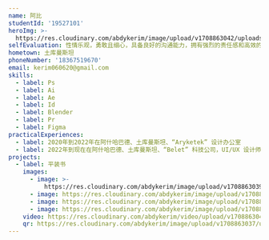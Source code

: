 ```yaml
---
name: 阿比
studentId: '19527101'
heroImg: >-
  https://res.cloudinary.com/abdykerim/image/upload/v1708863042/uploads/students/19527101/%E4%B8%AA%E4%BA%BA%E7%85%A7%E7%89%87_enrjsy.jpg
selfEvaluation: 性情乐观，勇敢且细心，具备良好的沟通能力，拥有强烈的责任感和高效的活动组织能力
hometown: 土库曼斯坦
phoneNumber: '18367519670'
email: kerim060620@gmail.com
skills:
  - label: Ps
  - label: Ai
  - label: Ae
  - label: Id
  - label: Blender
  - label: Pr
  - label: Figma
practicalExperiences:
  - label: 2020年到2022年在阿什哈巴德、土库曼斯坦、“Aryketek” 设计办公室
  - label: 2022年到现在在阿什哈巴德、土库曼斯坦、“Belet” 科技公司，UI/UX 设计师
projects:
  - label: 平装书
    images:
      - image: >-
          https://res.cloudinary.com/abdykerim/image/upload/v1708863039/uploads/students/19527101/softcover/image1_htynzd.jpg
      - image: https://res.cloudinary.com/abdykerim/image/upload/v1708863042/uploads/students/19527101/softcover/image3_ul5ahs.jpg
      - image: https://res.cloudinary.com/abdykerim/image/upload/v1708863041/uploads/students/19527101/softcover/image2_kpoxn5.jpg
      - image: https://res.cloudinary.com/abdykerim/image/upload/v1708863038/uploads/students/19527101/softcover/image4_rjrlzz.jpg
    video: https://res.cloudinary.com/abdykerim/video/upload/v1708863047/uploads/students/19527101/softcover/video_j34gw3.mp4
    qr: https://res.cloudinary.com/abdykerim/image/upload/v1708863037/uploads/students/19527101/softcover/qr_wofyfl.png
---
```


